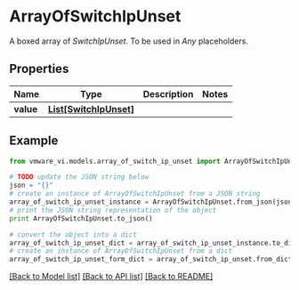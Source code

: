 # ArrayOfSwitchIpUnset

A boxed array of *SwitchIpUnset*. To be used in *Any* placeholders. 

## Properties
Name | Type | Description | Notes
------------ | ------------- | ------------- | -------------
**value** | [**List[SwitchIpUnset]**](SwitchIpUnset.md) |  | 

## Example

```python
from vmware_vi.models.array_of_switch_ip_unset import ArrayOfSwitchIpUnset

# TODO update the JSON string below
json = "{}"
# create an instance of ArrayOfSwitchIpUnset from a JSON string
array_of_switch_ip_unset_instance = ArrayOfSwitchIpUnset.from_json(json)
# print the JSON string representation of the object
print ArrayOfSwitchIpUnset.to_json()

# convert the object into a dict
array_of_switch_ip_unset_dict = array_of_switch_ip_unset_instance.to_dict()
# create an instance of ArrayOfSwitchIpUnset from a dict
array_of_switch_ip_unset_form_dict = array_of_switch_ip_unset.from_dict(array_of_switch_ip_unset_dict)
```
[[Back to Model list]](../README.md#documentation-for-models) [[Back to API list]](../README.md#documentation-for-api-endpoints) [[Back to README]](../README.md)


